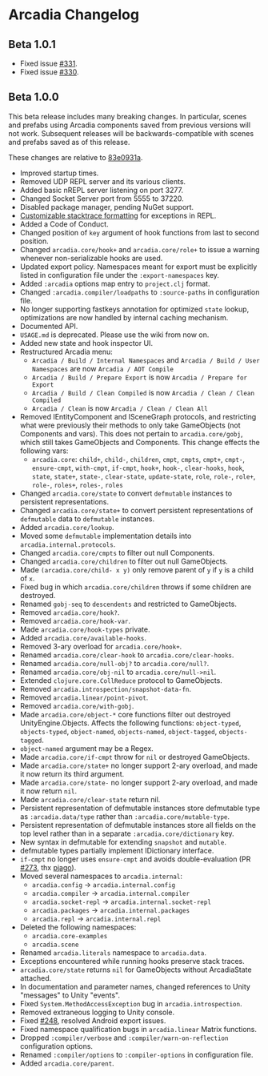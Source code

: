 # Arcadia Changelog

## Beta 1.0.1

- Fixed issue [#331](https://github.com/arcadia-unity/Arcadia/issues/331).
- Fixed issue [#330](https://github.com/arcadia-unity/Arcadia/issues/330).

## Beta 1.0.0

This beta release includes many breaking changes. In particular, scenes and prefabs using Arcadia components saved from previous versions will not work. Subsequent releases will be backwards-compatible with scenes and prefabs saved as of this release.

These changes are relative to [83e0931a](https://github.com/arcadia-unity/Arcadia/commit/83e0931abc2b583715553bc0e2c77664af375e55).

- Improved startup times.
- Removed UDP REPL server and its various clients.
- Added basic nREPL server listening on port 3277.
- Changed Socket Server port from 5555 to 37220.
- Disabled package manager, pending NuGet support.
- [Customizable stacktrace formatting](https://github.com/arcadia-unity/Arcadia/wiki/Stacktraces-and-Error-Reporting) for exceptions in REPL.
- Added a Code of Conduct.
- Changed position of `key` argument of hook functions from last to second position.
- Changed `arcadia.core/hook+` and `arcadia.core/role+` to issue a warning whenever non-serializable hooks are used.
- Updated export policy. Namespaces meant for export must be explicitly listed in configuration file under the `:export-namespaces` key.
- Added `:arcadia` options map entry to `project.clj` format.
- Changed `:arcadia.compiler/loadpaths` to `:source-paths` in configuration file.
- No longer supporting fastkeys annotation for optimized `state` lookup, optimizations are now handled by internal caching mechanism.
- Documented API.
- `USAGE.md` is deprecated. Please use the wiki from now on.
- Added new state and hook inspector UI.
- Restructured Arcadia menu:
  - `Arcadia / Build / Internal Namespaces` and `Arcadia / Build / User Namespaces` are now `Arcadia / AOT Compile`
  - `Arcadia / Build / Prepare Export` is now `Arcadia / Prepare for Export`
  - `Arcadia / Build / Clean Compiled` is now `Arcadia / Clean / Clean Compiled`
  - `Arcadia / Clean` is now `Arcadia / Clean / Clean All`
- Removed IEntityComponent and ISceneGraph protocols, and restricting what were previously their methods to only take GameObjects (not Components and vars). This does not pertain to `arcadia.core/gobj`, which still takes GameObjects and Components.
  This change effects the following vars:
  - `arcadia.core`:
    `child+`, `child-`, `children`, `cmpt`, `cmpts`, `cmpt+`, `cmpt-`, `ensure-cmpt`, `with-cmpt`, `if-cmpt`, `hook+`, `hook-`, `clear-hooks`, `hook`, `state`, `state+`, `state-`, `clear-state`, `update-state`, `role`, `role-`, `role+`, `role-`, `roles+`, `roles-`, `roles`
- Changed `arcadia.core/state` to convert `defmutable` instances to persistent representations.
- Changed `arcadia.core/state+` to convert persistent representations of `defmutable` data to `defmutable` instances.
- Added `arcadia.core/lookup`.
- Moved some `defmutable` implementation details into `arcadia.internal.protocols`.
- Changed `arcadia.core/cmpts` to filter out null Components.
- Changed `arcadia.core/children` to filter out null GameObjects.
- Made `(arcadia.core/child- x y)` only remove parent of `y` if `y` is a child of `x`.
- Fixed bug in which `arcadia.core/children` throws if some children are destroyed.
- Renamed `gobj-seq` to `descendents` and restricted to GameObjects.
- Removed `arcadia.core/hook?`.
- Removed `arcadia.core/hook-var`.
- Made `arcadia.core/hook-types` private.
- Added `arcadia.core/available-hooks`.
- Removed 3-ary overload for `arcadia.core/hook+`.
- Renamed `arcadia.core/clear-hook` to `arcadia.core/clear-hooks`.
- Renamed `arcadia.core/null-obj?` to `arcadia.core/null?`.
- Renamed `arcadia.core/obj-nil` to `arcadia.core/null->nil`.
- Extended `clojure.core.CollReduce` protocol to GameObjects.
- Removed `arcadia.introspection/snapshot-data-fn`.
- Removed `arcadia.linear/point-pivot`.
- Removed `arcadia.core/with-gobj`.
- Made `arcadia.core/object-*` core functions filter out destroyed UnityEngine.Objects. Affects the following functions: `object-typed`, `objects-typed`, `object-named`, `objects-named`, `object-tagged`, `objects-tagged`.
- `object-named` argument may be a Regex.
- Made `arcadia.core/if-cmpt` throw for `nil` or destroyed GameObjects.
- Made `arcadia.core/state+` no longer support 2-ary overload, and made it now return its third argument.
- Made `arcadia.core/state-` no longer support 2-ary overload, and made it now return `nil`.
- Made `arcadia.core/clear-state` return nil.
- Persistent representation of defmutable instances store defmutable type as `:arcadia.data/type` rather than `:arcadia.core/mutable-type`.
- Persistent representation of defmutable instances store all fields on the top level rather than in a separate `:arcadia.core/dictionary` key.
- New syntax in defmutable for extending `snapshot` and `mutable`.
- defmutable types partially implement IDictionary interface.
- `if-cmpt` no longer uses `ensure-cmpt` and avoids double-evaluation (PR [#273](https://github.com/arcadia-unity/Arcadia/pull/273), thx [pjago](https://github.com/pjago)).
- Moved several namespaces to `arcadia.internal`:
    - `arcadia.config` -> `arcadia.internal.config`
    - `arcadia.compiler` -> `arcadia.internal.compiler`
    - `arcadia.socket-repl` -> `arcadia.internal.socket-repl`
    - `arcadia.packages` -> `arcadia.internal.packages`
    - `arcadia.repl` -> `arcadia.internal.repl`
- Deleted the following namespaces:
    - `arcadia.core-examples`
    - `arcadia.scene`
- Renamed `arcadia.literals` namespace to `arcadia.data`.
- Exceptions encountered while running hooks preserve stack traces.
- `arcadia.core/state` returns `nil` for GameObjects without ArcadiaState attached.
- In documentation and parameter names, changed references to Unity "messages" to Unity "events".
- Fixed `System.MethodAccessException` bug in `arcadia.introspection`.
- Removed extraneous logging to Unity console.
- Fixed [#248](https://github.com/arcadia-unity/Arcadia/issues/248), resolved Android export issues.
- Fixed namespace qualification bugs in `arcadia.linear` Matrix functions.
- Dropped `:compiler/verbose` and `:compiler/warn-on-reflection` configuration options.
- Renamed `:compiler/options` to `:compiler-options` in configuration file.
- Added `arcadia.core/parent`.
